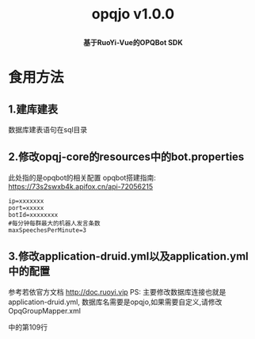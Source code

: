 <h1 align="center" style="margin: 30px 0 30px; font-weight: bold;">opqjo v1.0.0</h1>
<h4 align="center">基于RuoYi-Vue的OPQBot SDK</h4>

# 食用方法

## 1.建库建表

数据库建表语句在sql目录

## 2.修改opqj-core的resources中的bot.properties

此处指的是opqbot的相关配置 opqbot搭建指南: https://73s2swxb4k.apifox.cn/api-72056215

```properties
ip=xxxxxxx
port=xxxxx
botId=xxxxxxxx
#每分钟每群最大的机器人发言条数
maxSpeechesPerMinute=3
```

## 3.修改application-druid.yml以及application.yml中的配置

参考若依官方文档 http://doc.ruoyi.vip
PS: 主要修改数据库连接也就是application-druid.yml, 数据库名需要是opqjo,如果需要自定义,请修改OpqGroupMapper.xml

中的第109行

